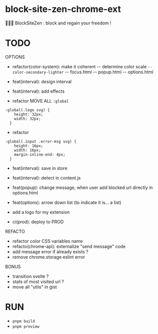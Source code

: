 # block-site-zen-chrome-ext

🧘🏻‍♂️ BlockSiteZen : block and regain your freedom !

# TODO

OPTIONS

- refactor(color-system): make it coherent
  -- determine color scale `--color-secondary-lighter`
  -- focus.html
  -- popup.html
  -- options.html

- feat(interval): design interval
- feat(interval): add effects
- refactor MOVE ALL `:global`

```
:global(.logo svg) {
    height: 32px;
    width: 32px;
  }
```

- refactor

```
:global(.input .error-msg svg) {
    height: 16px;
    width: 16px;
    margin-inline-end: 4px;
  }
```

- feat(interval): save in store
- feat(interval): detect in content.js
- feat(popup): change message, when user add blocked url directly in options.html
- feat(options): arrow down list (to indicate it is... a list)

- add a logo for my extension
- ci(prod): deploy to PROD

REFACTO

- refactor color CSS variables name
- refacto(chrome-api): externalize "send message" code
- add message error if already exists ?
- remove chrome.storage eslint error

BONUS

- transition svelte ?
- stats of most visited url ?
- move all "utils" in gist

# RUN

- `pnpm build`
- `pnpm preview`
